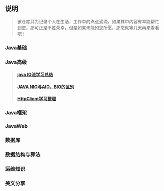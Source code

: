 ## 说明

> 该仓库只为记录个人在生活，工作中的点点滴滴，如果其中内容有幸能帮忙到您，那可正是不胜荣幸，但是如果未能如您所愿，那您就等几天再来看看吧！

### Java基础

### Java高级
>#### [java IO流学习总结](https://github.com/zhangwanghua/dafeng/blob/master/src/java%E9%AB%98%E7%BA%A7/java%20IO%E6%B5%81%E5%AD%A6%E4%B9%A0%E6%80%BB%E7%BB%93.md)
>#### [JAVA NIO与AIO、BIO的区别](https://github.com/zhangwanghua/dafeng/blob/master/src/java%E9%AB%98%E7%BA%A7/JAVA%20NIO%E4%B8%8EAIO%E3%80%81BIO%E7%9A%84%E5%8C%BA%E5%88%AB.md)
>#### [HttpClient学习整理](https://github.com/zhangwanghua/dafeng/blob/master/src/java%E9%AB%98%E7%BA%A7/HttpClient%E5%AD%A6%E4%B9%A0%E6%95%B4%E7%90%86.md)

### Java框架

### JavaWeb

### 数据库

### 数据结构与算法

### 运维知识

### 美文分享
